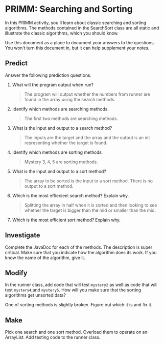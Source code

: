 # PRIMM: Searching and Sorting

In this PRIMM activity, you'll learn about classic searching and sorting algorithms. The methods contained in the SearchSort class are all static and illustrate the classic algorithms, which you should know.

Use this document as a place to document your answers to the questions. You won't turn this document in, but it can help supplement your notes.

## Predict
Answer the following prediction questions.

1. What will the program output when run?
    > The program will output whether the numbers from runner are found in the array using the search methods. 
2. Identify which methods are searching methods.
    >  The first two methods are searching methods. 
3. What is the input and output to a search method?
    > The inputs are the target and the array and the output is an int representing whether the target is found. 
4. Identify which methods are sorting methods.
    >  Mystery 3, 4, 5 are sorting methods. 
5. What is the input and output to a sort method?
    > The array to be sorted is the input to a sort method. There is no output to a sort method. 
6. Which is the most effiecient search method? Explain why.
    > Splitting the array in half when it is sorted and then looking to see whether the target is bigger than the mid or smaller than the mid. 
7. Which is the most efficient sort method? Explain why.
    > 

## Investigate
Complete the JavaDoc for each of the methods. The description is super critical. Make sure that you indicate how the algorithm does its work. If you know the name of the algorithm, give it.

## Modify
In the runner class, add code that will test `mystery2` as well as code that will test `mystery4`,and `mystery5`. How will you make sure that the sorting algorithms get unsorted data?

One of sorting methods is slightly broken. Figure out which it is and fix it.

## Make
Pick one search and one sort method. Overload them to operate on an ArrayList. Add testing code to the runner class.